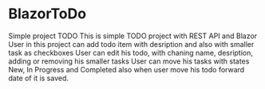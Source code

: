 # BlazorToDo
Simple project TODO
This is simple TODO project with REST API and Blazor
User in this project can add todo item with desription and also with smaller task as checkboxes
User can edit his todo, with chaning name, desription, adding or removing his smaller tasks
User can move his tasks with states New, In Progress and Completed also when user move his todo forward date of it is saved.
